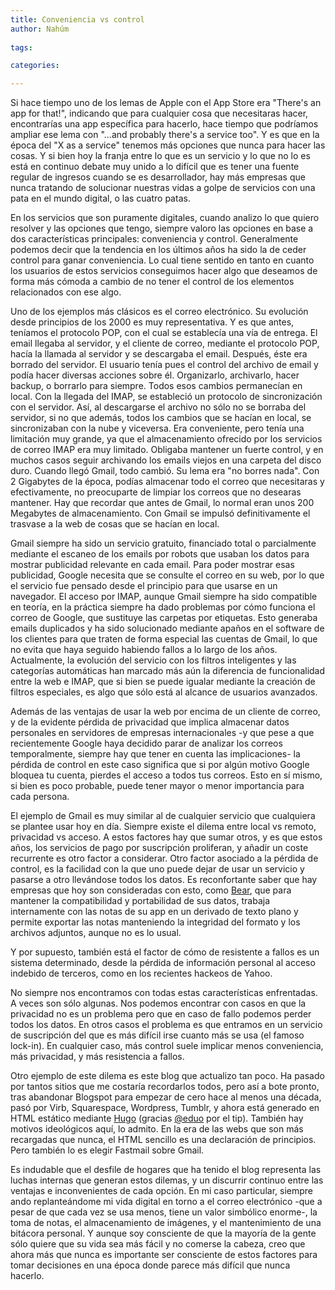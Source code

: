 ```yaml
---
title: Conveniencia vs control
author: Nahúm
 
tags:

categories:

---
```


Si hace tiempo uno de los lemas de Apple con el App Store era "There's an app for that!", indicando que para cualquier cosa que necesitaras hacer, encontrarías una app específica para hacerlo, hace tiempo que podríamos ampliar ese lema con "...and probably there's a service too". Y es que en la época del "X as a service" tenemos más opciones que nunca para hacer las cosas. Y si bien hoy la franja entre lo que es un servicio y lo que no lo es está en continuo debate muy unido a lo difícil que es tener una fuente regular de ingresos cuando se es desarrollador, hay más empresas que nunca tratando de solucionar nuestras vidas a golpe de servicios con una pata en el mundo digital, o las cuatro patas. 

En los servicios que son puramente digitales, cuando analizo lo que quiero resolver y las opciones que tengo, siempre valoro las opciones en base a dos características principales: conveniencia y control. Generalmente podemos decir que la tendencia en los últimos años ha sido la de ceder control para ganar conveniencia. Lo cual tiene sentido en tanto en cuanto los usuarios de estos servicios conseguimos hacer algo que deseamos de forma más cómoda a cambio de no tener el control de los elementos relacionados con ese algo. 

Uno de los ejemplos más clásicos es el correo electrónico. Su evolución desde principios de los 2000 es muy representativa. Y es que antes, teníamos el protocolo POP, con el cual se establecía una vía de entrega. El email llegaba al servidor, y el cliente de correo, mediante el protocolo POP, hacía la llamada al servidor y se descargaba el email. Después, éste era borrado del servidor. El usuario tenía pues el control del archivo de email y podía hacer diversas acciones sobre él. Organizarlo, archivarlo, hacer backup, o borrarlo para siempre. Todos esos cambios permanecían en local.
Con la llegada del IMAP, se estableció un protocolo de  sincronización con el servidor. Así, al descargarse el archivo no sólo no se borraba del servidor, si no que además, todos los cambios que se hacían en local, se sincronizaban con la nube y viceversa. Era conveniente, pero tenía una limitación muy grande, ya que el almacenamiento ofrecido por los servicios de correo IMAP era muy limitado. Obligaba mantener un fuerte control, y en muchos casos seguir archivando los emails viejos en una carpeta del disco duro. Cuando llegó Gmail, todo cambió. Su lema era "no borres nada". Con 2 Gigabytes de la época, podías almacenar todo el correo que necesitaras y efectivamente, no preocuparte de limpiar los correos que no desearas mantener. Hay que recordar que antes de Gmail, lo normal eran unos 200 Megabytes de almacenamiento. Con Gmail se impulsó definitivamente el trasvase a la web de cosas que se hacían en local.

Gmail siempre ha sido un servicio gratuito, financiado total o parcialmente mediante el escaneo de los emails por robots que usaban los datos para mostrar publicidad relevante en cada email. Para poder mostrar esas publicidad, Google necesita que se consulte el correo en su web, por lo que el servicio fue pensado desde el principio para que usarse en un navegador. El acceso por IMAP, aunque Gmail siempre ha sido compatible en teoría, en la práctica siempre ha dado problemas por cómo funciona el correo de Google, que sustituye las carpetas por etiquetas. Esto generaba emails duplicados y ha sido solucionado mediante apaños en el software de los clientes para que traten de forma especial las cuentas de Gmail, lo que no evita que haya seguido habiendo fallos a lo largo de los años. Actualmente, la evolución del servicio con los filtros inteligentes y las categorías automáticas han marcado más aún la diferencia de funcionalidad entre la web e IMAP, que si bien se puede igualar mediante la creación de filtros especiales, es algo que sólo está al alcance de usuarios avanzados. 

Además de las ventajas de usar la web por encima de un cliente de correo, y de la evidente pérdida de privacidad que implica almacenar datos personales en servidores de empresas internacionales -y que pese a que recientemente Google haya decidido parar de analizar los correos temporalmente, siempre hay que tener en cuenta las implicaciones- la pérdida de control en este caso significa que si por algún motivo Google bloquea tu cuenta, pierdes el acceso a todos tus correos. Esto en sí mismo, si bien es poco probable, puede tener mayor o menor importancia para cada persona.  

El ejemplo de Gmail es muy similar al de cualquier servicio que cualquiera se plantee usar hoy en día. Siempre existe el dilema entre local vs remoto, privacidad vs acceso. A estos factores hay que sumar otros, y es que estos años, los servicios de pago por suscripción proliferan, y añadir un coste recurrente es otro factor a considerar. Otro factor asociado a la pérdida de control, es la facilidad con la que uno puede dejar de usar un servicio y pasarse a otro llevándose todos los datos. Es reconfortante saber que hay empresas que hoy son consideradas con esto, como [Bear](http://www.bear-writer.com), que para mantener la compatibilidad y portabilidad de sus datos, trabaja internamente con las notas de su app en un derivado de texto plano y permite exportar las notas manteniendo la integridad del formato y los archivos adjuntos, aunque no es lo usual. 

Y por supuesto, también está el factor de cómo de resistente a fallos es un sistema determinado, desde la pérdida de información personal al acceso indebido de terceros, como en los recientes hackeos de Yahoo. 

No siempre nos encontramos con todas estas características enfrentadas. A veces son sólo algunas. Nos podemos encontrar con casos en que la privacidad no es un problema pero que en caso de fallo podemos perder todos los datos. En otros casos el problema es que entramos en un servicio de suscripción del que es más difícil irse cuanto más se usa (el famoso lock-in). En cualquier caso, más control suele implicar menos conveniencia, más privacidad, y más resistencia a fallos. 

Otro ejemplo de este dilema es este blog que actualizo tan poco. Ha pasado por tantos sitios que me costaría recordarlos todos, pero así a bote pronto, tras abandonar Blogspot para empezar de cero hace al menos una década, pasó por Virb, Squarespace, Wordpress, Tumblr, y ahora está generado en HTML estático mediante [Hugo](https://gohugo.io) (gracias [@eduo](http://twitter.com/eduo) por el tip). También hay motivos ideológicos aquí, lo admito. En la era de las webs que son más recargadas que nunca, el HTML sencillo es una declaración de principios. Pero también lo es elegir Fastmail sobre Gmail. 

Es indudable que el desfile de hogares que ha tenido el blog representa las luchas internas que generan estos dilemas, y un discurrir continuo entre las ventajas e inconvenientes de cada opción. En mi caso particular, siempre ando replanteándome mi vida digital en torno a el correo electrónico -que a pesar de que cada vez se usa menos, tiene un valor simbólico enorme-, la toma de notas, el almacenamiento de imágenes, y el mantenimiento de una bitácora personal. Y aunque soy consciente de que la mayoría de la gente sólo quiere que su vida sea más fácil y no comerse la cabeza, creo que ahora más que nunca es importante ser consciente de estos factores para tomar decisiones en una época donde parece más difícil que nunca hacerlo.

